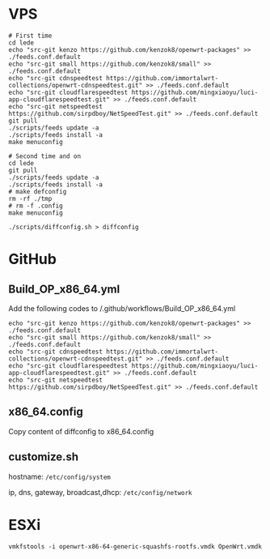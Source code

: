 # VPS

``` shell
# First time
cd lede
echo "src-git kenzo https://github.com/kenzok8/openwrt-packages" >> ./feeds.conf.default
echo "src-git small https://github.com/kenzok8/small" >> ./feeds.conf.default
echo "src-git cdnspeedtest https://github.com/immortalwrt-collections/openwrt-cdnspeedtest.git" >> ./feeds.conf.default
echo "src-git cloudflarespeedtest https://github.com/mingxiaoyu/luci-app-cloudflarespeedtest.git" >> ./feeds.conf.default
echo "src-git netspeedtest https://github.com/sirpdboy/NetSpeedTest.git" >> ./feeds.conf.default
git pull
./scripts/feeds update -a
./scripts/feeds install -a
make menuconfig
```

``` shell
# Second time and on
cd lede
git pull
./scripts/feeds update -a
./scripts/feeds install -a
# make defconfig
rm -rf ./tmp
# rm -f .config
make menuconfig
```

``` shell
./scripts/diffconfig.sh > diffconfig
```

# GitHub

## Build_OP_x86_64.yml

Add the following codes to /.github/workflows/Build_OP_x86_64.yml

``` shell
echo "src-git kenzo https://github.com/kenzok8/openwrt-packages" >> ./feeds.conf.default
echo "src-git small https://github.com/kenzok8/small" >> ./feeds.conf.default
echo "src-git cdnspeedtest https://github.com/immortalwrt-collections/openwrt-cdnspeedtest.git" >> ./feeds.conf.default
echo "src-git cloudflarespeedtest https://github.com/mingxiaoyu/luci-app-cloudflarespeedtest.git" >> ./feeds.conf.default
echo "src-git netspeedtest https://github.com/sirpdboy/NetSpeedTest.git" >> ./feeds.conf.default
```

## x86_64.config

Copy content of diffconfig to x86_64.config

## customize.sh

hostname: `/etc/config/system`

ip, dns, gateway, broadcast,dhcp: `/etc/config/network`

# ESXi

``` shell
vmkfstools -i openwrt-x86-64-generic-squashfs-rootfs.vmdk OpenWrt.vmdk
```
